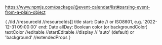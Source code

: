 https://www.npmjs.com/package/@event-calendar/list#parsing-event-from-a-plain-object

{
  //id
  //resourceId
  //resourceIds[]
  title
  start: Date // or ISO8601, e.g. '2022-12-31 09:00:00'
  end: Date
  allDay: Boolean
  color (or backgroundColor)
  textColor
  //editable
  //startEditable
  //display // 'auto' (default) or 'background'
  //extendedProps
}